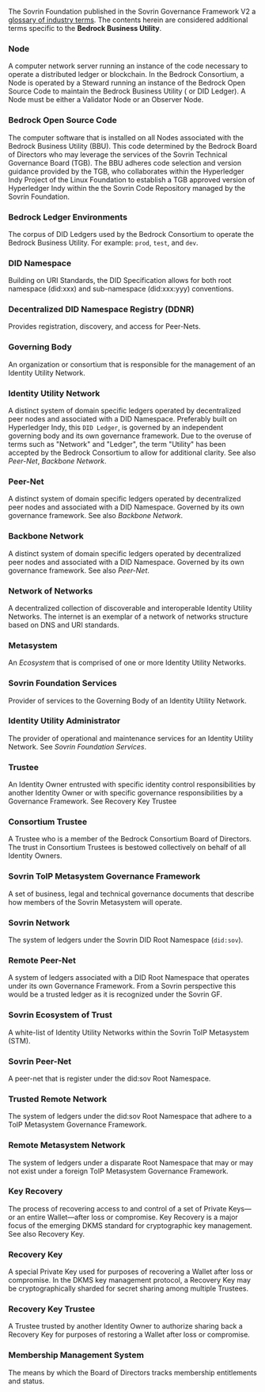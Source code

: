 The Sovrin Foundation published in the Sovrin Governance Framework V2 a [glossary of industry terms](https://docs.google.com/document/d/1gfIz5TT0cNp2kxGMLFXr19x1uoZsruUe_0glHst2fZ8). The contents herein are considered additional terms specific to the **Bedrock Business Utility**.

### Node
A computer network server running an instance of the code necessary to operate a distributed ledger or blockchain. In the Bedrock Consortium, a Node is operated by a Steward running an instance of the Bedrock Open Source Code to maintain the Bedrock Business Utility ( or DID Ledger). A Node must be either a Validator Node or an Observer Node.

### Bedrock Open Source Code
The computer software that is installed on all Nodes associated with the Bedrock Business Utility (BBU). This code determined by the Bedrock Board of Directors who may leverage the services of the Sovrin Technical Governance Board (TGB). The BBU adheres code selection and version guidance provided by the TGB, who collaborates within the Hyperledger Indy Project of the Linux Foundation to establish a TGB approved version of Hyperledger Indy within the the Sovrin Code Repository managed by the Sovrin Foundation.

### Bedrock Ledger Environments
The corpus of DID Ledgers used by the Bedrock Consortium to operate the Bedrock Business Utility. For example: ```prod```, ```test```, and ```dev```.

### DID Namespace

Building on URI Standards, the DID Specification allows for both  root namespace (did:xxx) and sub-namespace (did:xxx:yyy) conventions.

### Decentralized DID Namespace Registry (DDNR)

Provides registration, discovery, and access for Peer-Nets.

### Governing Body

An organization or consortium that is responsible for the management of an Identity Utility Network.

### Identity Utility Network

A distinct system of domain specific ledgers operated by decentralized peer nodes and associated with a DID Namespace.
Preferably built on Hyperledger Indy, this ```DID Ledger```, is governed by an independent governing body and its own governance framework. Due to the overuse of terms such as "Network" and "Ledger", the term "Utility" has been accepted by the Bedrock Consortium to allow for additional clarity. See also *Peer-Net*, *Backbone Network*.

### Peer-Net

A distinct system of domain specific ledgers operated by decentralized peer nodes and associated with a DID Namespace. Governed by its own governance framework. See also *Backbone Network*.

### Backbone Network

A distinct system of domain specific ledgers operated by decentralized peer nodes and associated with a DID Namespace. Governed by its own governance framework. See also *Peer-Net*.

### Network of Networks

A decentralized collection of discoverable and interoperable Identity Utility Networks. The internet is an exemplar of a network of networks structure based on DNS and URI standards.

### Metasystem
An *Ecosystem* that is comprised of one or more Identity Utility Networks.

### Sovrin Foundation Services

Provider of services to the Governing Body of an Identity Utility Network.

### Identity Utility Administrator

The provider of operational and maintenance services for an Identity Utility Network. See *Sovrin Foundation Services*.

### Trustee
An Identity Owner entrusted with specific identity control responsibilities by another Identity Owner or with specific governance responsibilities by a Governance Framework. See Recovery Key Trustee

### Consortium Trustee
A Trustee who is a member of the Bedrock Consortium Board of Directors. The trust in Consortium Trustees is bestowed collectively on behalf of all Identity Owners.

### Sovrin ToIP Metasystem Governance Framework

A set of business, legal and technical governance documents that describe how members of the Sovrin Metasystem will operate.

### Sovrin Network

The system of ledgers under the Sovrin DID Root Namespace (```did:sov```).

### Remote Peer-Net

A system of ledgers associated with a DID Root Namespace that operates under its own Governance Framework. From a Sovrin perspective this would be a trusted ledger as it is recognized under the Sovrin GF.

### Sovrin Ecosystem of Trust

A white-list of Identity Utility Networks within the Sovrin ToIP Metasystem (STM).

### Sovrin Peer-Net

A peer-net that is register under the did:sov Root Namespace.

### Trusted Remote Network

The system of ledgers under the did:sov Root Namespace that adhere to a ToIP Metasystem Governance Framework.

### Remote Metasystem Network

The system of ledgers under a disparate Root Namespace that may or may not exist under a foreign ToIP Metasystem Governance Framework.

### Key Recovery
The process of recovering access to and control of a set of Private Keys—or an entire Wallet—after loss or compromise. Key Recovery is a major focus of the emerging DKMS standard for cryptographic key management. See also Recovery Key.

### Recovery Key
A special Private Key used for purposes of recovering a Wallet after loss or compromise. In the DKMS key management protocol, a Recovery Key may be cryptographically sharded for secret sharing among multiple Trustees.

### Recovery Key Trustee
A Trustee trusted by another Identity Owner to authorize sharing back a Recovery Key for purposes of restoring a Wallet after loss or compromise.

### Membership Management System
The means by which the Board of Directors tracks membership entitlements and status.
